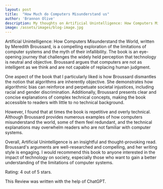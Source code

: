 ```yaml
---
layout: post
title:  "How Much do Computers Misunderstand us"
author: 'Brannon Olive'
description: My thoughts on Artificial Unintelligence: How Computers Misunderstand the World by Meredith Broussard
image: /assets/images/blog-image.jpg
---
```


Artificial Unintelligence: How Computers Misunderstand the World, written by Meredith Broussard, is a compelling exploration of the limitations of computer systems and the myth of their infallibility. The book is an eye-opening journey that challenges the widely held perception that technology is neutral and objective. Broussard argues that computers are not as intelligent as we think and are not capable of replacing human judgment.

One aspect of the book that I particularly liked is how Broussard dismantles the notion that algorithms are inherently objective. She demonstrates how algorithmic bias can reinforce and perpetuate societal injustices, including racial and gender discrimination. Additionally, Broussard presents clear and concise explanations of complex technical concepts, making the book accessible to readers with little to no technical background.

However, I found that at times the book is repetitive and overly technical. Although Broussard provides numerous examples of how computers misunderstand the world, some of them feel redundant, and the technical explanations may overwhelm readers who are not familiar with computer systems.

Overall, Artificial Unintelligence is an insightful and thought-provoking read. Broussard's arguments are well-researched and compelling, and her writing style is engaging. I would recommend this book to anyone interested in the impact of technology on society, especially those who want to gain a better understanding of the limitations of computer systems.

Rating: 4 out of 5 stars.

This Review was written with the help of ChatGPT.
